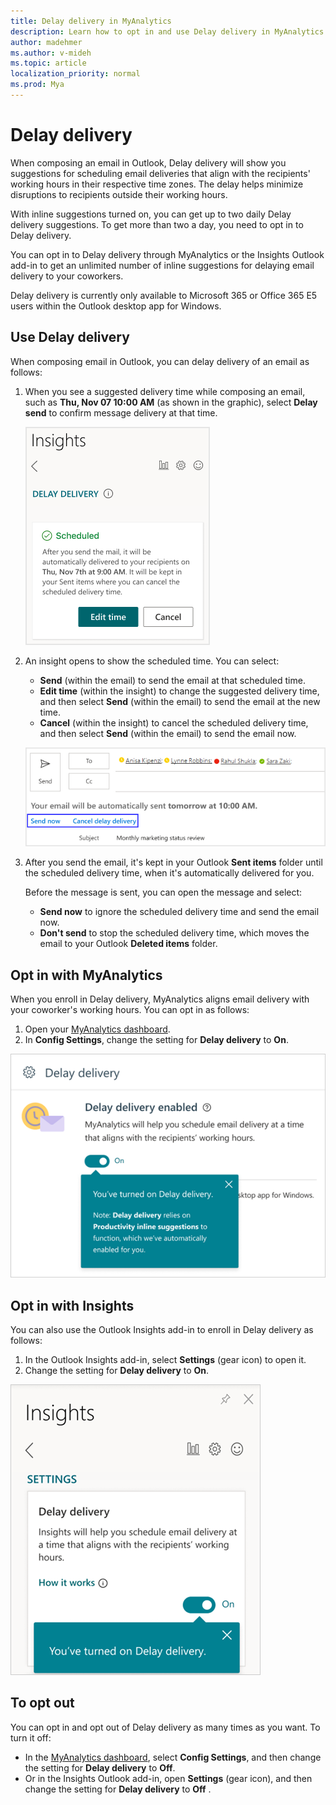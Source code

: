 ```yaml
---
title: Delay delivery in MyAnalytics
description: Learn how to opt in and use Delay delivery in MyAnalytics for suggestions on when to send email during your coworker's working hours
author: madehmer
ms.author: v-mideh
ms.topic: article
localization_priority: normal 
ms.prod: Mya
---
```


# Delay delivery

When composing an email in Outlook, Delay delivery will show you suggestions for scheduling email deliveries that align with the recipients' working hours in their respective time zones. The delay helps minimize disruptions to recipients outside their working hours.

With inline suggestions turned on, you can get up to two daily Delay delivery suggestions. To get more than two a day, you need to opt in to Delay delivery.

You can opt in to Delay delivery through MyAnalytics or the Insights Outlook add-in to get an unlimited number of inline suggestions for delaying email delivery to your coworkers.

Delay delivery is currently only available to Microsoft 365 or Office 365 E5 users within the Outlook desktop app for Windows.

## Use Delay delivery

When composing email in Outlook, you can delay delivery of an email as follows:

1. When you see a suggested delivery time while composing an email, such as **Thu, Nov 07 10:00 AM** (as shown in the graphic), select **Delay send** to confirm message delivery at that time.

   ![Delay delivery](../../Images/mya/use/insights-delay-delivery.png)

2. An insight opens to show the scheduled time. You can select:

   * **Send** (within the email) to send the email at that scheduled time.
   * **Edit time** (within the insight) to change the suggested delivery time, and then select **Send** (within the email) to send the email at the new time.
   * **Cancel** (within the insight) to cancel the scheduled delivery time, and then select **Send** (within the email) to send the email now.

   ![Cancel delay delivery](../../Images/mya/use/nudges-cancel-delay.png)

3. After you send the email, it's kept in your Outlook **Sent items** folder until the scheduled delivery time, when it's automatically delivered for you.

   Before the message is sent, you can open the message and select:

   * **Send now** to ignore the scheduled delivery time and send the email now.
   * **Don't send** to stop the scheduled delivery time, which moves the email to your Outlook **Deleted items** folder.

## Opt in with MyAnalytics

When you enroll in Delay delivery, MyAnalytics aligns email delivery with your coworker's working hours. You can opt in as follows:

1. Open your [MyAnalytics dashboard](https://myanalytics.microsoft.com).
2. In **Config Settings**, change the setting for **Delay delivery** to **On**.

  ![Turn on Delay delivery in MyAnalytics](../../Images/mya/use/delay-on-mya.png)

## Opt in with Insights

You can also use the Outlook Insights add-in to enroll in Delay delivery as follows:

1. In the Outlook Insights add-in, select **Settings** (gear icon) to open it.
2. Change the setting for **Delay delivery** to **On**.

![Turn on Delay delivery in the Insights add-in](../../Images/mya/use/try-delay-add-in.png)

## To opt out

You can opt in and opt out of Delay delivery as many times as you want. To turn it off:

* In the [MyAnalytics dashboard](https://myanalytics.microsoft.com), select **Config Settings**, and then change the setting for **Delay delivery** to **Off**.
* Or in the Insights Outlook add-in, open **Settings** (gear icon), and then change the setting for **Delay delivery** to **Off** .
